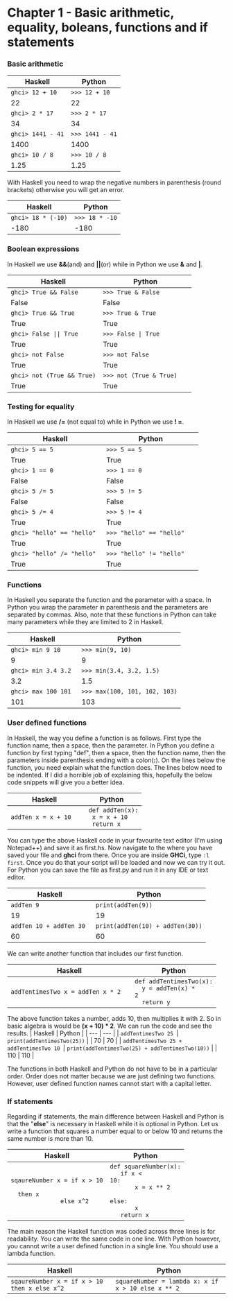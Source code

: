 # Chapter 1 - Basic arithmetic, equality, boleans, functions and if statements

### **Basic arithmetic**


| Haskell  | Python |
| --- | --- |
| ```ghci> 12 + 10```   | ```>>> 12 + 10``` |
| 22  | 22  |
| ```ghci> 2 * 17```   | ```>>> 2 * 17``` |
| 34  | 34  |
| ```ghci> 1441 - 41```   | ```>>> 1441 - 41``` |
| 1400  | 1400  |
| ```ghci> 10 / 8```   | ```>>> 10 / 8``` |
| 1.25  | 1.25  |

With Haskell you need to wrap the negative numbers in parenthesis (round brackets) otherwise you will get an error.

| Haskell  | Python |
| --- | --- |
| ```ghci> 18 * (-10)```   | ```>>> 18 * -10``` |
| -180  | -180  |
    
### **Boolean expressions**
  
 In Haskell we use **&&**(and) and **||**(or) while in Python we use **&** and **|**.
 
| Haskell  | Python |
| --- | --- |
| ```ghci> True && False ```   | ```>>> True & False ``` |
| False  | False  |
| ```ghci> True && True```   | ```>>> True & True``` |
| True  | True  |
| <code>ghci> False &#124;&#124; True</code>  | <code>>>> False &#124; True</code> |
| True  | True  |
| ```ghci> not False```   | ```>>> not False ``` |
| True  | True  |
| ```ghci> not (True && True)```   | ```>>> not (True & True)   ``` |
| True  | True  |
    
### **Testing for equality**
 
In Haskell we use **/=** (not equal to) while in Python we use **! =**.

| Haskell  | Python |
| --- | --- |
| ```ghci> 5 == 5  ```   | ```>>> 5 == 5  ``` |
| True  | True  |
| ```ghci> 1 == 0```   | ```>>> 1 == 0``` |
| False  | False  |
| ```ghci> 5 /= 5```   | ```>>> 5 != 5``` |
| False  | False  |
| ```ghci> 5 /= 4 ```   | ```>>> 5 != 4 ``` |
| True  | True  |
| ```ghci> "hello" == "hello" ```   | ```>>> "hello" == "hello"   ``` |
| True  | True  |
| ```ghci> "hello" /= "hello" ```   | ```>>> "hello" != "hello"   ``` |
| True  | True  |

### **Functions**

In Haskell you separate the function and the parameter with a space. In Python you wrap the parameter in parenthesis and the parameters are separated by commas. Also, note that these functions in Python can take many parameters while they are limited to 2 in Haskell. 

| Haskell  | Python |
| --- | --- |
| ```ghci> min 9 10   ```   | ```>>> min(9, 10)  ``` |
| 9  | 9  |
| ```ghci> min 3.4 3.2 ```   | ```>>> min(3.4, 3.2, 1.5)``` |
| 3.2  | 1.5  |
| ```ghci> max 100 101 ```   | ```>>> max(100, 101, 102, 103)``` |
| 101  | 103  |

### **User defined functions**

In Haskell, the way you define a function is as follows. First type the function name, then a space, then the parameter. In Python you define a function by first typing "def", then a space, then the function name, then the parameters inside parenthesis ending with a colon(**:**). On the lines below the function, you need explain what the function does. The lines below need to be indented. If I did a horrible job of explaining this, hopefully the below code snippets will give you a better idea.

| Haskell  | Python |
| --- | --- |
| ```addTen x = x + 10  ```   | <code> def addTen(x):</code> <br /> <code>&emsp; x = x + 10</code> <br /> <code>&emsp; return x</code> |

You can type the above Haskell code in your favourite text editor (I'm using Notepad++) and save it as first.hs. Now navigate to the where you have saved your file and **ghci** from there. Once you are inside **GHCi**, type ```:l first```. Once you do that your script will be loaded and now we can try it out. 
For Python you can save the file as first.py and run it in any IDE or text editor. 

| Haskell  | Python |
| --- | --- |
| ```addTen 9 ```| ```print(addTen(9))``` |
| 19  | 19  |
| ```addTen 10 + addTen 30 ```| ```print(addTen(10) + addTen(30))``` |
| 60  | 60  |
    
We can write another function that includes our first function. 

| Haskell  | Python |
| --- | --- |
| ```addTentimesTwo x = addTen x * 2  ```   | <code>def addTentimesTwo(x):</code> <br /> <code>&emsp; y = addTen(x) * 2</code> <br /> <code>&emsp; return y</code> |

The above function takes a number, adds 10, then multiplies it with 2. So in basic algebra is would be **(x + 10) * 2**. We can run the code and see the results.
| Haskell  | Python |
| --- | --- |
| ```addTentimesTwo 25 ```| ```print(addTentimesTwo(25))``` |
| 70  | 70  |
| ```addTentimesTwo 25 + addTentimesTwo 10 ```| ```print(addTentimesTwo(25) + addTentimesTwo(10))``` |
| 110  | 110  |

The functions in both Haskell and Python do not have to be in a particular order. Order does not matter because we are just defining two functions. However, user defined function names cannot start with a capital letter.

### **If statements**

Regarding if statements, the main difference between Haskell and Python is that the "**else**" is necessary in Haskell while it is optional in Python. Let us write a function that squares a number equal to or below 10 and returns the same number is more than 10. 

| Haskell  | Python |
| --- | --- |
| <code>sqaureNumber x = if x > 10</code> <br /> <code>    &emsp;&emsp; &emsp;&emsp;&emsp; &emsp;&emsp;&emsp; &emsp; then x</code> <br /> <code>    &emsp;&emsp; &emsp;&emsp;&emsp; &emsp;&emsp;&emsp; &emsp; else x^2</code> | <code>def squareNumber(x):</code> <br /> <code> &emsp; if x < 10:</code> <br /> <code> &emsp; &emsp;&emsp; &emsp;x = x ** 2</code> <br /> <code> &emsp;  else:</code> <br /> <code> &emsp; &emsp;&emsp; &emsp;x </code> <br /> <code> &emsp;  return x </code> |

The main reason the Haskell function was coded across three lines is for readability. You can write the same code in one line. With Python however, you cannot write a user defined function in a single line. You should use a lambda function. 

| Haskell  | Python |
| --- | --- |
| ```sqaureNumber x = if x > 10 then x else x^2 ```| ```squareNumber = lambda x: x if x > 10 else x ** 2``` |
